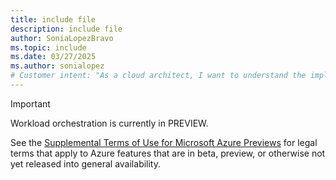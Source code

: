 ```yaml
---
title: include file
description: include file
author: SoniaLopezBravo
ms.topic: include
ms.date: 03/27/2025
ms.author: sonialopez
# Customer intent: "As a cloud architect, I want to understand the implications of using preview features in my workload orchestration, so that I can make informed decisions regarding adoption and compliance."
---
```


> [!IMPORTANT]
> Workload orchestration is currently in PREVIEW.
>
> See the [Supplemental Terms of Use for Microsoft Azure Previews](https://azure.microsoft.com/support/legal/preview-supplemental-terms/) for legal terms that apply to Azure features that are in beta, preview, or otherwise not yet released into general availability.